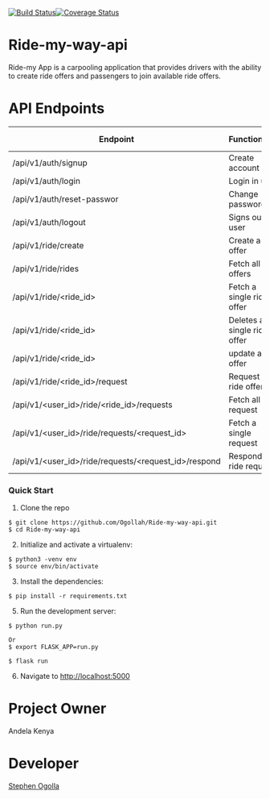 [![Build Status](https://travis-ci.org/Ogollah/Ride-my-way-api.svg?branch=develop)](https://travis-ci.org/Ogollah/Ride-my-way-api)[![Coverage Status](https://coveralls.io/repos/github/Ogollah/Ride-my-way-api/badge.svg?branch=develop)](https://coveralls.io/github/Ogollah/Ride-my-way-api?branch=develop)
# Ride-my-way-api
Ride-my App is a carpooling application that provides drivers with the ability to create ride offers and passengers to join available ride offers.
   
# API Endpoints
|Endpoint                                            | Functionality              |HTTP method
|----------------------------------------------------|----------------------------|-----------
|/api/v1/auth/signup                                 |Create account              |POST  
|/api/v1/auth/login                                  |Login in user               |POST
|/api/v1/auth/reset-passwor                          |Change password             |POST
|/api/v1/auth/logout                                 |Signs out user              |POST
|/api/v1/ride/create                                 |Create a ride offer         |POST
|/api/v1/ride/rides                                  |Fetch all ride offers       |GET
|/api/v1/ride/<ride_id>                              |Fetch a single ride offer   |GET
|/api/v1/ride/<ride_id>                              |Deletes a single ride offer |DELETE
|/api/v1/ride/<ride_id>                              |update a ride offer         |PUT 
|/api/v1/ride/<ride_id>/request                      |Request a ride offer        |POST
|/api/v1/<user_id>/ride/<ride_id>/requests           |Fetch all request           |GET
|/api/v1/<user_id>/ride/requests/<request_id>        |Fetch a single request      |GET
|/api/v1/<user_id>/ride/requests/<request_id>/respond|Respond to ride request     |POST


### Quick Start

1. Clone the repo
  ```
  $ git clone https://github.com/Ogollah/Ride-my-way-api.git
  $ cd Ride-my-way-api
  ```

2. Initialize and activate a virtualenv:
  ```
  $ python3 -venv env
  $ source env/bin/activate
  ```

3. Install the dependencies:
  ```
  $ pip install -r requirements.txt
  ```

5. Run the development server:
  ```
  $ python run.py
  ```
  ```
  Or
  $ export FLASK_APP=run.py
  ```
  ```
  $ flask run
  ```

6. Navigate to [http://localhost:5000](http://localhost:5000)

# Project Owner
   Andela Kenya

# Developer
   [Stephen Ogolla](https://github.com/Ogollah/)

